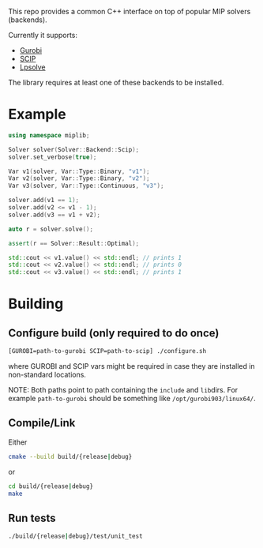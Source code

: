 This repo provides a common C++ interface on top of popular MIP solvers (backends).

Currently it supports:

* [Gurobi](https://www.gurobi.com/)
* [SCIP](https://www.scipopt.org/)
* [Lpsolve](http://lpsolve.sourceforge.net/5.5/)

The library requires at least one of these backends to be installed.

# Example

```c++
using namespace miplib;

Solver solver(Solver::Backend::Scip);
solver.set_verbose(true);

Var v1(solver, Var::Type::Binary, "v1");
Var v2(solver, Var::Type::Binary, "v2");
Var v3(solver, Var::Type::Continuous, "v3");

solver.add(v1 == 1);
solver.add(v2 <= v1 - 1);
solver.add(v3 == v1 + v2);

auto r = solver.solve();

assert(r == Solver::Result::Optimal);

std::cout << v1.value() << std::endl; // prints 1
std::cout << v2.value() << std::endl; // prints 0
std::cout << v3.value() << std::endl; // prints 1
```

# Building

## Configure build (only required to do once)

```bash
[GUROBI=path-to-gurobi SCIP=path-to-scip] ./configure.sh
```

where GUROBI and SCIP vars might be required in case they are installed
in non-standard locations.

NOTE: Both paths point to path containing the `include` and `lib`dirs. For
example `path-to-gurobi` should be something like `/opt/gurobi903/linux64/`.

## Compile/Link

Either 

```bash
cmake --build build/{release|debug}
```

or

```bash
cd build/{release|debug}
make
```

## Run tests

```bash
./build/{release|debug}/test/unit_test
```
